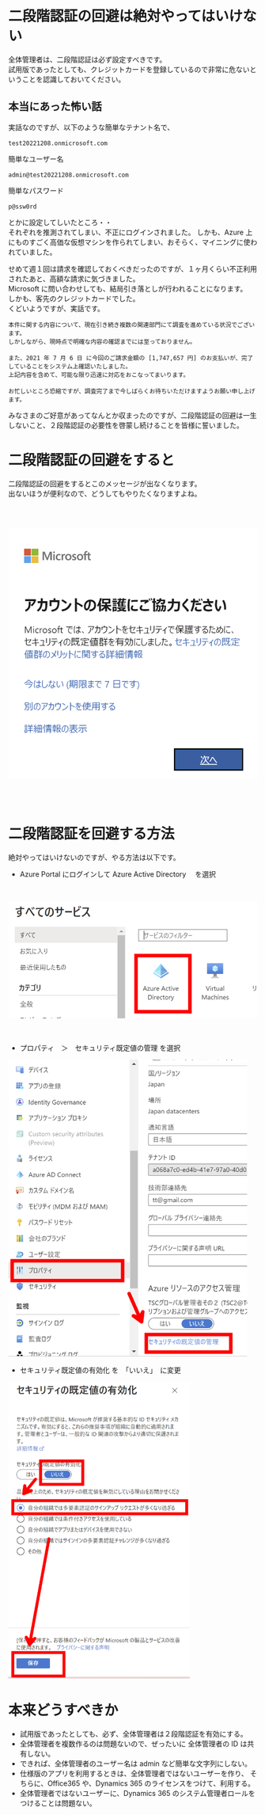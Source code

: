 # 二段階認証の回避は絶対やってはいけない

全体管理者は、二段階認証は必ず設定すべきです。  
試用版であったとしても、クレジットカードを登録しているので非常に危ないということを認識しておいてください。

## 本当にあった怖い話

実話なのですが、以下のような簡単なテナント名で、

```
test20221208.onmicrosoft.com
```

簡単なユーザー名

```
admin@test20221208.onmicrosoft.com
```

簡単なパスワード

```
p@ssw0rd
```

とかに設定してしいたところ・・  
それぞれを推測されてしまい、不正にログインされました。
しかも、Azure 上にものすごく高価な仮想マシンを作られてしまい、おそらく、マイニングに使われていました。

せめて週１回は請求を確認しておくべきだったのですが、１ヶ月くらい不正利用されたあと、高額な請求に気づきました。  
Microsoft に問い合わせしても、結局引き落としが行われることになります。  
しかも、客先のクレジットカードでした。  
くどいようですが、実話です。

```
本件に関する内容について、現在引き続き複数の関連部門にて調査を進めている状況でございます。
しかしながら、現時点で明確な内容の確認までには至っておりません。

また、2021 年 7 月 6 日 に今回のご請求金額の [1,747,657 円] のお支払いが、完了していることをシステム上確認いたしました。
上記内容を含めて、可能な限り迅速に対応をおこなってまいります。

お忙しいところ恐縮ですが、調査完了まで今しばらくお待ちいただけますようお願い申し上げます。
```

みなさまのご好意があってなんとか収まったのですが、二段階認証の回避は一生しないこと、２段階認証の必要性を啓蒙し続けることを皆様に誓いました。

# 二段階認証の回避をすると

二段階認証の回避をするとこのメッセージが出なくなります。  
出ないほうが便利なので、どうしてもやりたくなりますよね。

<img src="22/12/08-1.png" height="600" style="object-fit:contain" />

# 二段階認証を回避する方法

絶対やってはいけないのですが、やる方法は以下です。

- Azure Portal にログインして Azure Active Directory 　を選択

<img src="22/12/08-3.png" height="300" style="object-fit:contain" />

- プロパティ　＞　セキュリティ既定値の管理 を選択

<img src="22/12/08-4.png" height="600" style="object-fit:contain" />

- セキュリティ既定値の有効化 を　「いいえ」　に変更

<img src="22/12/08-5.png" height="600" style="object-fit:contain" />

# 本来どうすべきか

- 試用版であったとしても、必ず、全体管理者は２段階認証を有効にする。
- 全体管理者を複数作るのは問題ないので、ぜったいに 全体管理者の ID は共有しない。
- できれば、全体管理者のユーザー名は admin など簡単な文字列にしない。
- 仕様版のアプリを利用するときは、全体管理者ではないユーザーを作り、
  そちらに、Office365 や、Dynamics 365 のライセンスをつけて、利用する。
- 全体管理者ではないユーザーに、Dynamics 365 のシステム管理者ロールをつけることは問題ない。
